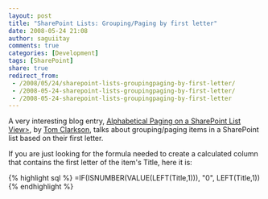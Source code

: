 ```yaml
---
layout: post
title: "SharePoint Lists: Grouping/Paging by first letter"
date: 2008-05-24 21:08
author: saguiitay
comments: true
categories: [Development]
tags: [SharePoint]
share: true
redirect_from:
 - /2008/05/24/sharepoint-lists-groupingpaging-by-first-letter/
 - /2008-05-24-sharepoint-lists-groupingpaging-by-first-letter/
 - /2008-05-24-sharepoint-lists-groupingpaging-by-first-letter
---
```

A very interesting blog entry, 
[Alphabetical Paging on a SharePoint List View>](http://www.tqcblog.com/archive/2008/02/15/alphabetical-paging-on-a-sharepoint-list-view.aspx), 
by [Tom Clarkson](http://www.tqcblog.com/), talks about grouping/paging items in a SharePoint list based on their first letter.

If you are just looking for the formula needed to create a calculated column that contains the first letter of the item's Title, here it is:

{% highlight sql %}
=IF(ISNUMBER(VALUE(LEFT(Title,1))), "0", LEFT(Title,1))
{% endhighlight %}




